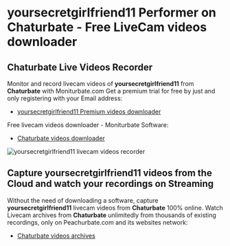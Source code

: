 # yoursecretgirlfriend11 Performer on Chaturbate - Free LiveCam videos downloader

## Chaturbate Live Videos Recorder

Monitor and record livecam videos of **yoursecretgirlfriend11** from **Chaturbate** with Moniturbate.com
Get a premium trial for free by just and only registering with your Email address:
* [yoursecretgirlfriend11 Premium videos downloader](https://moniturbate.com/request-demo-licence-key.html)

Free livecam videos downloader - Moniturbate Software:
* [Chaturbate videos downloader](https://moniturbate.com/moniturbate-download-software.html)

![yoursecretgirlfriend11 livecam videos recorder](https://peachurnet.com/templates/moniturbate-software.png)


## Capture yoursecretgirlfriend11 videos from the Cloud and watch your recordings on Streaming

Without the need of downloading a software, capture **yoursecretgirlfriend11** livecam videos from **Chaturbate** 100% online.
Watch Livecam archives from **Chaturbate** unlimitedly from thousands of existing recordings, only on Peachurbate.com and its websites network:
* [Chaturbate videos archives](https://peachurnet.com/)
